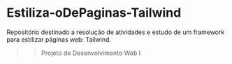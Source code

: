 # Estiliza-oDePaginas-Tailwind
Repositório destinado a resolução de atividades e estudo de um framework para estilizar páginas web: Tailwind.
>> Projeto de Desenvolvimento Web I
